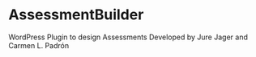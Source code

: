 # AssessmentBuilder
WordPress Plugin to design Assessments
Developed by Jure Jager and Carmen L. Padrón

